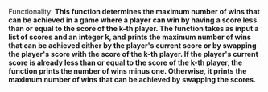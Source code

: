 Functionality: **This function determines the maximum number of wins that can be achieved in a game where a player can win by having a score less than or equal to the score of the k-th player. The function takes as input a list of scores and an integer k, and prints the maximum number of wins that can be achieved either by the player's current score or by swapping the player's score with the score of the k-th player. If the player's current score is already less than or equal to the score of the k-th player, the function prints the number of wins minus one. Otherwise, it prints the maximum number of wins that can be achieved by swapping the scores.**